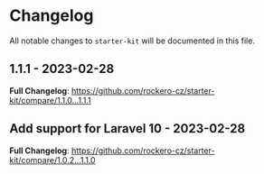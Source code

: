 # Changelog

All notable changes to `starter-kit` will be documented in this file.

## 1.1.1 - 2023-02-28

**Full Changelog**: https://github.com/rockero-cz/starter-kit/compare/1.1.0...1.1.1

## Add support for Laravel 10 - 2023-02-28

**Full Changelog**: https://github.com/rockero-cz/starter-kit/compare/1.0.2...1.1.0
